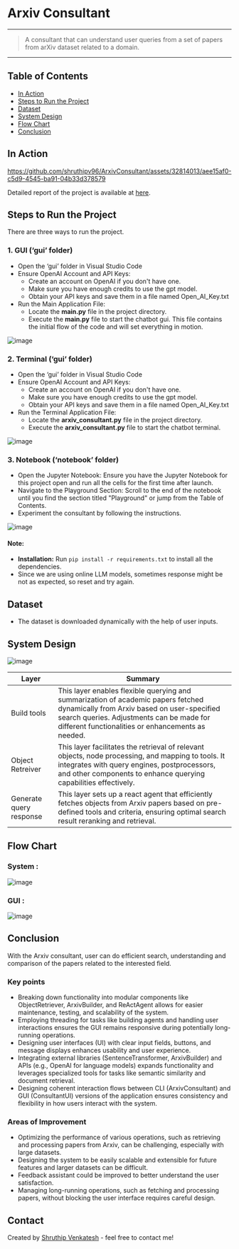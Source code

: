 # Arxiv Consultant
---
> A consultant that can understand user queries from a set of papers from arXiv dataset related to a domain.
---

## Table of Contents
* [In Action](#in-action)
* [Steps to Run the Project](#steps-to-run-the-project)
* [Dataset](#dataset)
* [System Design](#system-design)
* [Flow Chart](#flow-chart)
* [Conclusion](#conclusion)

## In Action

https://github.com/shruthipv96/ArxivConsultant/assets/32814013/aee15af0-c5d9-4545-ba91-04b33d378579

Detailed report of the project is available at [here](https://github.com/shruthipv96/ArxivConsultant/blob/main/ArxivConsultant_Guide.pdf).

## Steps to Run the Project
There are three ways to run the project.
### 1. GUI (‘gui’ folder)
- Open the ‘gui’ folder in Visual Studio Code
- Ensure OpenAI Account and API Keys:
  - Create an account on OpenAI if you don't have one.
  - Make sure you have enough credits to use the gpt model.
  - Obtain your API keys and save them in a file named Open_AI_Key.txt
- Run the Main Application File:
  - Locate the **main.py** file in the project directory.
  - Execute the **main.py** file to start the chatbot gui. This file contains the initial flow of the code and will set everything in motion.

![image](https://github.com/shruthipv96/ArxivConsultant/assets/32814013/59edc28d-33bd-4b6f-8308-930642027848)

### 2. Terminal (‘gui’ folder)
- Open the ‘gui’ folder in Visual Studio Code
- Ensure OpenAI Account and API Keys:
  - Create an account on OpenAI if you don't have one.
  - Make sure you have enough credits to use the gpt model.
  - Obtain your API keys and save them in a file named Open_AI_Key.txt
- Run the Terminal Application File:
  - Locate the **arxiv_consultant.py** file in the project directory.
  - Execute the **arxiv_consultant.py** file to start the chatbot terminal. 

![image](https://github.com/shruthipv96/ArxivConsultant/assets/32814013/9993d788-56ef-4583-97a1-2a0739efe81d)

### 3. Notebook (‘notebook’ folder)
- Open the Jupyter Notebook: Ensure you have the Jupyter Notebook for this project open and run all the cells for the first time after launch.
- Navigate to the Playground Section: Scroll to the end of the notebook until you find the section titled "Playground" or jump from the Table of Contents.
- Experiment the consultant by following the instructions.

![image](https://github.com/shruthipv96/ArxivConsultant/assets/32814013/735652af-1069-4f37-80ae-3b8d1a022d51)

#### Note: 
* **Installation:** Run `pip install -r requirements.txt` to install all the dependencies.
* Since we are using online LLM models, sometimes response might be not as expected, so reset and try again.

## Dataset
* The dataset is downloaded dynamically with the help of user inputs.
  
## System Design

![image](https://github.com/shruthipv96/ArxivConsultant/assets/32814013/4f7dcc5b-6ca9-4360-a384-0ffafacc1cd5)

| Layer | Summary |
|-------|---------|
| Build tools	| This layer enables flexible querying and summarization of academic papers fetched dynamically from Arxiv based on user-specified search queries. Adjustments can be made for different functionalities or enhancements as needed. |
| Object Retreiver | This layer facilitates the retrieval of relevant objects, node processing, and mapping to tools. It integrates with query engines, postprocessors, and other components to enhance querying capabilities effectively. |
| Generate query response |	This layer sets up a react agent that efficiently fetches objects from Arxiv papers based on pre-defined tools and criteria, ensuring optimal search result reranking and retrieval. |

## Flow Chart
### System :
![image](https://github.com/shruthipv96/ArxivConsultant/assets/32814013/231e197d-497f-437f-bee3-d12897137023)

### GUI :
![image](https://github.com/shruthipv96/ArxivConsultant/assets/32814013/c2312b35-4880-4a7f-8892-6590e832e746)

## Conclusion
With the Arxiv consultant, user can do efficient search, understanding and comparison of the papers related to the interested field.

### Key points
* Breaking down functionality into modular components like ObjectRetriever, ArxivBuilder, and ReActAgent allows for easier maintenance, testing, and scalability of the system.
* Employing threading for tasks like building agents and handling user interactions ensures the GUI remains responsive during potentially long-running operations.
* Designing user interfaces (UI) with clear input fields, buttons, and message displays enhances usability and user experience.
* Integrating external libraries (SentenceTransformer, ArxivBuilder) and APIs (e.g., OpenAI for language models) expands functionality and leverages specialized tools for tasks like semantic similarity and document retrieval.
* Designing coherent interaction flows between CLI (ArxivConsultant) and GUI (ConsultantUI) versions of the application ensures consistency and flexibility in how users interact with the system.

### Areas of Improvement
* Optimizing the performance of various operations, such as retrieving and processing papers from Arxiv, can be challenging, especially with large datasets.
* Designing the system to be easily scalable and extensible for future features and larger datasets can be difficult.
* Feedback assistant could be improved to better understand the user satisfaction.
* Managing long-running operations, such as fetching and processing papers, without blocking the user interface requires careful design.

## Contact
Created by [Shruthip Venkatesh](https://github.com/shruthipv96) - feel free to contact me!
